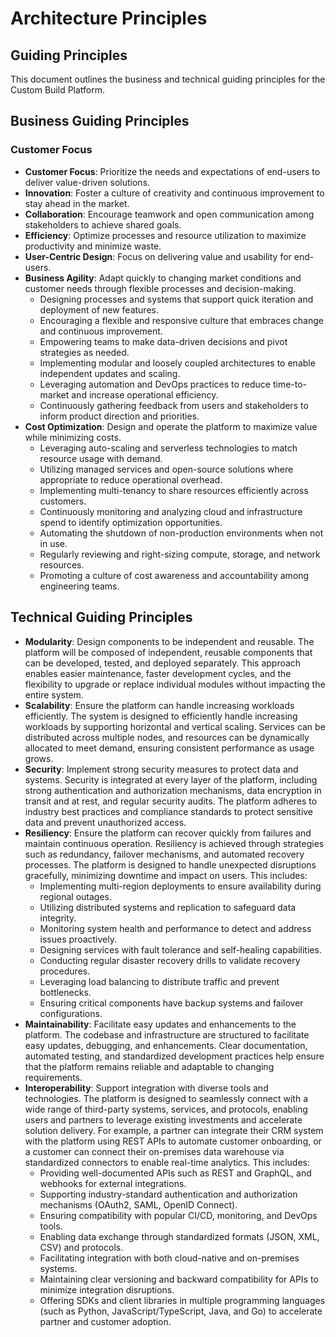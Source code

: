 # Architecture Principles

## Guiding Principles

This document outlines the business and technical guiding principles for the Custom Build Platform.

## Business Guiding Principles

### Customer Focus

- **Customer Focus**: Prioritize the needs and expectations of end-users to deliver value-driven solutions.
- **Innovation**: Foster a culture of creativity and continuous improvement to stay ahead in the market.
- **Collaboration**: Encourage teamwork and open communication among stakeholders to achieve shared goals.
- **Efficiency**: Optimize processes and resource utilization to maximize productivity and minimize waste.
- **User-Centric Design**: Focus on delivering value and usability for end-users.
- **Business Agility**: Adapt quickly to changing market conditions and customer needs through flexible processes and decision-making.
  - Designing processes and systems that support quick iteration and deployment of new features.
  - Encouraging a flexible and responsive culture that embraces change and continuous improvement.
  - Empowering teams to make data-driven decisions and pivot strategies as needed.
  - Implementing modular and loosely coupled architectures to enable independent updates and scaling.
  - Leveraging automation and DevOps practices to reduce time-to-market and increase operational efficiency.
  - Continuously gathering feedback from users and stakeholders to inform product direction and priorities.
- **Cost Optimization**: Design and operate the platform to maximize value while minimizing costs.
  - Leveraging auto-scaling and serverless technologies to match resource usage with demand.
  - Utilizing managed services and open-source solutions where appropriate to reduce operational overhead.
  - Implementing multi-tenancy to share resources efficiently across customers.
  - Continuously monitoring and analyzing cloud and infrastructure spend to identify optimization opportunities.
  - Automating the shutdown of non-production environments when not in use.
  - Regularly reviewing and right-sizing compute, storage, and network resources.
  - Promoting a culture of cost awareness and accountability among engineering teams.

## Technical Guiding Principles

- **Modularity**: Design components to be independent and reusable. The platform will be composed of independent, reusable components that can be developed, tested, and deployed separately. This approach enables easier maintenance, faster development cycles, and the flexibility to upgrade or replace individual modules without impacting the entire system.
- **Scalability**: Ensure the platform can handle increasing workloads efficiently. The system is designed to efficiently handle increasing workloads by supporting horizontal and vertical scaling. Services can be distributed across multiple nodes, and resources can be dynamically allocated to meet demand, ensuring consistent performance as usage grows.
- **Security**: Implement strong security measures to protect data and systems. Security is integrated at every layer of the platform, including strong authentication and authorization mechanisms, data encryption in transit and at rest, and regular security audits. The platform adheres to industry best practices and compliance standards to protect sensitive data and prevent unauthorized access.
- **Resiliency**: Ensure the platform can recover quickly from failures and maintain continuous operation. Resiliency is achieved through strategies such as redundancy, failover mechanisms, and automated recovery processes. The platform is designed to handle unexpected disruptions gracefully, minimizing downtime and impact on users. This includes:
  - Implementing multi-region deployments to ensure availability during regional outages.
  - Utilizing distributed systems and replication to safeguard data integrity.
  - Monitoring system health and performance to detect and address issues proactively.
  - Designing services with fault tolerance and self-healing capabilities.
  - Conducting regular disaster recovery drills to validate recovery procedures.
  - Leveraging load balancing to distribute traffic and prevent bottlenecks.
  - Ensuring critical components have backup systems and failover configurations.
- **Maintainability**: Facilitate easy updates and enhancements to the platform. The codebase and infrastructure are structured to facilitate easy updates, debugging, and enhancements. Clear documentation, automated testing, and standardized development practices help ensure that the platform remains reliable and adaptable to changing requirements.
- **Interoperability**: Support integration with diverse tools and technologies. The platform is designed to seamlessly connect with a wide range of third-party systems, services, and protocols, enabling users and partners to leverage existing investments and accelerate solution delivery. For example, a partner can integrate their CRM system with the platform using REST APIs to automate customer onboarding, or a customer can connect their on-premises data warehouse via standardized connectors to enable real-time analytics. This includes:
  - Providing well-documented APIs such as REST and GraphQL, and webhooks for external integrations.
  - Supporting industry-standard authentication and authorization mechanisms (OAuth2, SAML, OpenID Connect).
  - Ensuring compatibility with popular CI/CD, monitoring, and DevOps tools.
  - Enabling data exchange through standardized formats (JSON, XML, CSV) and protocols.
  - Facilitating integration with both cloud-native and on-premises systems.
  - Maintaining clear versioning and backward compatibility for APIs to minimize integration disruptions.
  - Offering SDKs and client libraries in multiple programming languages (such as Python, JavaScript/TypeScript, Java, and Go) to accelerate partner and customer adoption.
